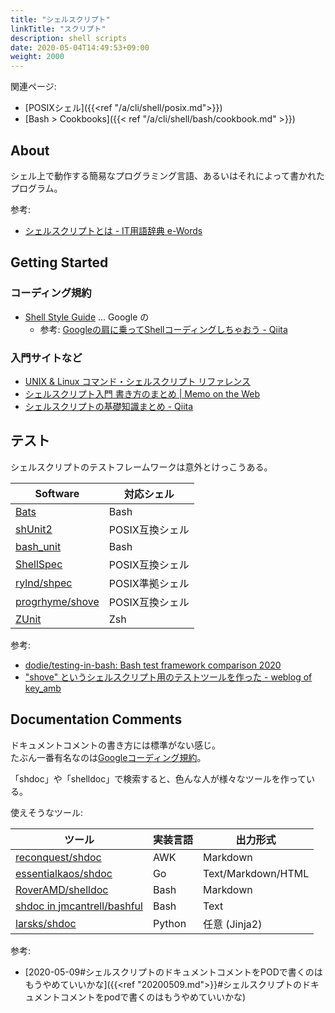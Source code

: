 ```yaml
---
title: "シェルスクリプト"
linkTitle: "スクリプト"
description: shell scripts
date: 2020-05-04T14:49:53+09:00
weight: 2000
---
```


関連ページ:

- [POSIXシェル]({{<ref "/a/cli/shell/posix.md">}})
- [Bash > Cookbooks]({{< ref "/a/cli/shell/bash/cookbook.md" >}})

## About

シェル上で動作する簡易なプログラミング言語、あるいはそれによって書かれたプログラム。

参考:

- [シェルスクリプトとは - IT用語辞典 e-Words](http://e-words.jp/w/%E3%82%B7%E3%82%A7%E3%83%AB%E3%82%B9%E3%82%AF%E3%83%AA%E3%83%97%E3%83%88.html)

## Getting Started
### コーディング規約

- [Shell Style Guide](https://google.github.io/styleguide/shell.xml "Shell Style Guide") ... Google の
  - 参考: [Googleの肩に乗ってShellコーディングしちゃおう - Qiita](http://qiita.com/laqiiz/items/5f72ca668f1c58176644 "Googleの肩に乗ってShellコーディングしちゃおう - Qiita")

### 入門サイトなど

- [UNIX & Linux コマンド・シェルスクリプト リファレンス](https://shellscript.sunone.me/)
- [シェルスクリプト入門 書き方のまとめ | Memo on the Web](http://motw.mods.jp/shellscript/tutorial.html)
- [シェルスクリプトの基礎知識まとめ - Qiita](https://qiita.com/katsukii/items/383b241209fe96eae6e7)

## テスト

シェルスクリプトのテストフレームワークは意外とけっこうある。

 Software | 対応シェル
----------|------------
 [Bats](https://github.com/bats-core/bats-core) | Bash
 [shUnit2](https://github.com/kward/shunit2) | POSIX互換シェル
 [bash_unit](https://github.com/pgrange/bash_unit) | Bash
 [ShellSpec](https://shellspec.info/) | POSIX互換シェル
 [rylnd/shpec](https://github.com/rylnd/shpec) | POSIX準拠シェル
 [progrhyme/shove](https://github.com/progrhyme/shove) | POSIX互換シェル
 [ZUnit](https://zunit.xyz/) | Zsh

参考:

- [dodie/testing-in-bash: Bash test framework comparison 2020](https://github.com/dodie/testing-in-bash)
- [&quot;shove&quot; というシェルスクリプト用のテストツールを作った - weblog of key_amb](https://keyamb.hatenablog.com/entry/shove-release-v0.7)

## Documentation Comments

ドキュメントコメントの書き方には標準がない感じ。  
たぶん一番有名なのは[Googleコーディング規約](https://google.github.io/styleguide/shellguide.html#s4.1-file-header)。

「shdoc」や「shelldoc」で検索すると、色んな人が様々なツールを作っている。

使えそうなツール:

 ツール | 実装言語 | 出力形式
--------|----------|----------
 [reconquest/shdoc](https://github.com/reconquest/shdoc) | AWK | Markdown
 [essentialkaos/shdoc](https://github.com/essentialkaos/shdoc) | Go | Text/Markdown/HTML
 [RoverAMD/shelldoc](https://gitlab.com/RoverAMD/shelldoc) | Bash | Markdown
 [shdoc in jmcantrell/bashful](https://github.com/jmcantrell/bashful/blob/master/bin/shdoc) | Bash | Text
 [larsks/shdoc](https://github.com/larsks/shdoc) | Python | 任意 (Jinja2)

参考:

- [2020-05-09#シェルスクリプトのドキュメントコメントをPODで書くのはもうやめていいかな]({{<ref "20200509.md">}}#シェルスクリプトのドキュメントコメントをpodで書くのはもうやめていいかな)
